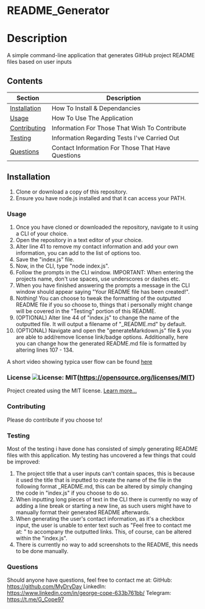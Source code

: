# README_Generator

  # Description
  A simple command-line application that generates GitHub project README files based on user inputs

  ## Contents
  Section                       | Description
  ----------------------------- | --------------------------------------------------
  [Installation](#Installation) | How To Install & Dependancies
  [Usage](#Usage)               | How To Use The Application
  [Contributing](#Contributing) | Information For Those That Wish To Contribute
  [Testing](#Testing)           | Information Regarding Tests I've Carried Out
  [Questions](#Questions)       | Contact Information For Those That Have Questions

  ## Installation
  1. Clone or download a copy of this repository.
  2. Ensure you have node.js installed and that it can access your PATH. 

  ### Usage
  1. Once you have cloned or downloaded the repository, navigate to it using a CLI of your choice.
  2. Open the repository in a text editor of your choice.
  3. Alter line 41 to remove my contact information and add your own information, you can add to the list of options too. 
  4. Save the "index.js" file.
  5. Now, in the CLI, type "node index.js".
  6. Follow the prompts in the CLI window. IMPORTANT: When entering the projects name, don't use spaces, use underscores or dashes etc.
  7. When you have finished answering the prompts a message in the CLI window should appear saying "Your README file has been created!".
  8. Nothing! You can choose to tweak the formatting of the outputted README file if you so choose to, things that i personally might change will be covered in the "Testing"          portion of this README.
  9. (OPTIONAL) Alter line 44 of "index.js" to change the name of the outputted file. It will output a filename of "<ProjectName>_README.md" by default.
  10. (OPTIONAL) Navigate and open the "generateMarkdown.js" file & you are able to add/remove license link/badge options. Additionally, here you can change how the generated         README.md file is formatted by altering lines 107 - 134.

  A short video showing typica user flow can be found [here](https://drive.google.com/file/d/1buNzn_uut3EGx4RMdR6jpC7oGbIPZcPu/view?usp=sharing)

  ### License ![License: MIT](https://img.shields.io/badge/License-MIT-yellow.svg)(https://opensource.org/licenses/MIT) 
 
  Project created using the MIT license.
  [Learn more...](https://opensource.org/licenses/MIT)

  ### Contributing
  Please do contribute if you choose to!

  ### Testing
  Most of the testing i have done has consisted of simply generating README files with this application.
  My testing has uncovered a few things that could be improved: 
  1. The project title that a user inputs can't contain spaces, this is because it used the title that is inputted to create the name of the file in the following format              <ProjectTitle>_README.md, this can be altered by simply changing the code in "index.js" if you choose to do so.
  2. When inputting long pieces of text in the CLI there is currently no way of adding a line break or starting a new line, as such users might have to manually format their          generated README afterwards. 
  3. When generating the user's contact information, as it's a checkbox input, the user is unable to enter text such as "Feel free to contact me at: " to accompany the outputted      links. This, of course, can be altered within the "index.js".
  4. There is currently no way to add screenshots to the README, this needs to be done manually.

  ### Questions
  Should anyone have questions, feel free to contact me at: 
  GitHub: https://github.com/MyDryDay
  LinkedIn: https://www.linkedin.com/in/george-cope-633b761bb/
  Telegram: https://t.me/G_Cope97
